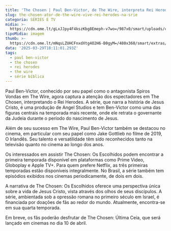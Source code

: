 ```yaml
---
title: 'The Chosen | Paul Ben-Victor, de The Wire, interpreta Rei Herodes na série'
slug: the-chosen-ator-de-the-wire-vive-rei-herodes-na-srie
categoria: SÉRIES E TV
midia: >-
  https://cdn.ome.lt/gLxJJpy4F4kszKbg8Emeph-v7wo=/987x0/smart/uploads/conteudo/fotos/thewirepaul.jpg
tipoMidia: imagem
thumb: >-
  https://cdn.ome.lt/mNqsLZUHCFnxdXtg4O2H6-B0gyM=/480x360/smart/extras/conteudos/thewirepaul.jpg
data: '2025-03-29T18:11:01.293Z'
tags:
  - paul ben-victor
  - the chosen
  - rei herodes
  - the wire
  - série bíblica
---
```


Paul Ben-Victor, conhecido por seu papel como o antagonista Spiros Vondas em The Wire, agora captura a atenção dos espectadores em The Chosen, interpretando o Rei Herodes. A série, que narra a história de Jesus Cristo, é uma produção de Angel Studios e tem Ben-Victor como uma das figuras centrais na temporada mais recente, onde ele retrata o governante da Judeia durante o período do nascimento de Jesus.

Além de seu sucesso em The Wire, Paul Ben-Victor também se destacou no cinema, em particular com seu papel como Jake Gottlieb no filme de 2019, O Irlandês. Seu talento e versatilidade têm sido reconhecidos tanto na televisão quanto no cinema ao longo dos anos.

Os interessados em assistir The Chosen: Os Escolhidos podem encontrar a primeira temporada disponível em plataformas como Prime Video, Globoplay e Apple TV+. Para quem prefere Netflix, as três primeiras temporadas estão disponíveis integralmente. No Brasil, a série também tem episódios exibidos nos cinemas periodicamente, de dois em dois.

A narrativa de The Chosen: Os Escolhidos oferece uma perspectiva única sobre a vida de Jesus Cristo, vista através dos olhos de seus discípulos. A série, ambientada sob a opressão romana no primeiro século em Israel, é financiada por doações de fãs ao redor do mundo. Atualmente, encontra-se em sua quarta temporada.

Em breve, os fãs poderão desfrutar de The Chosen: Última Ceia, que será lançado em cinemas no dia 10 de abril.
